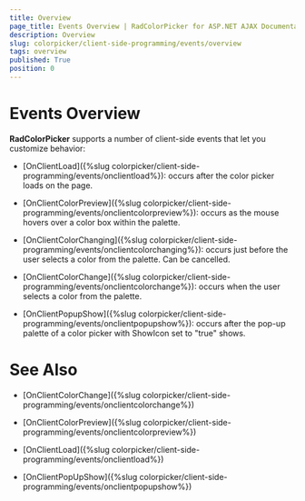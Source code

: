 ```yaml
---
title: Overview
page_title: Events Overview | RadColorPicker for ASP.NET AJAX Documentation
description: Overview
slug: colorpicker/client-side-programming/events/overview
tags: overview
published: True
position: 0
---
```


# Events Overview





**RadColorPicker** supports a number of client-side events that let you customize behavior:

* [OnClientLoad]({%slug colorpicker/client-side-programming/events/onclientload%}): occurs after the color picker loads on the page.

* [OnClientColorPreview]({%slug colorpicker/client-side-programming/events/onclientcolorpreview%}): occurs as the mouse hovers over a color box within the palette.

* [OnClientColorChanging]({%slug colorpicker/client-side-programming/events/onclientcolorchanging%}): occurs just before the user selects a color from the palette. Can be cancelled.

* [OnClientColorChange]({%slug colorpicker/client-side-programming/events/onclientcolorchange%}): occurs when the user selects a color from the palette.

* [OnClientPopupShow]({%slug colorpicker/client-side-programming/events/onclientpopupshow%}): occurs after the pop-up palette of a color picker with ShowIcon set to "true" shows.

# See Also

 * [OnClientColorChange]({%slug colorpicker/client-side-programming/events/onclientcolorchange%})

 * [OnClientColorPreview]({%slug colorpicker/client-side-programming/events/onclientcolorpreview%})

 * [OnClientLoad]({%slug colorpicker/client-side-programming/events/onclientload%})

 * [OnClientPopUpShow]({%slug colorpicker/client-side-programming/events/onclientpopupshow%})
